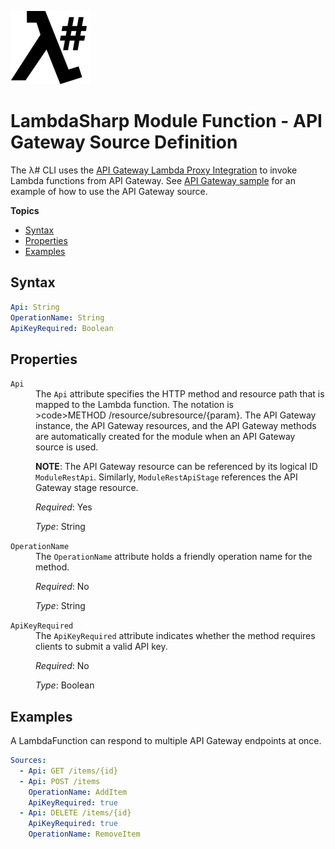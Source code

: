 ![λ#](LambdaSharp_v2_small.png)

# LambdaSharp Module Function - API Gateway Source Definition

The λ# CLI uses the <a href="https://docs.aws.amazon.com/apigateway/latest/developerguide/set-up-lambda-proxy-integrations.html#api-gateway-create-api-as-simple-proxy">API Gateway Lambda Proxy Integration</a> to invoke Lambda functions from API Gateway. See [API Gateway sample](../Samples/ApiSample/) for an example of how to use the API Gateway source.

__Topics__
* [Syntax](#syntax)
* [Properties](#properties)
* [Examples](#examples)

## Syntax

```yaml
Api: String
OperationName: String
ApiKeyRequired: Boolean
```

## Properties
<dl>
<dt><code>Api</code></dt>
<dd>
The <code>Api</code> attribute specifies the HTTP method and resource path that is mapped to the Lambda function. The notation is <span style="white-space: nowrap">>code>METHOD /resource/subresource/{param}</code></span>. The API Gateway instance, the API Gateway resources, and the API Gateway methods are automatically created for the module when an API Gateway source is used.

<b>NOTE</b>: The API Gateway resource can be referenced by its logical ID `ModuleRestApi`. Similarly, `ModuleRestApiStage` references the API Gateway stage resource.

<i>Required</i>: Yes

<i>Type</i>: String
</dd>

<dt><code>OperationName</code></dt>
<dd>
The <code>OperationName</code> attribute holds a friendly operation name for the method.

<i>Required</i>: No

<i>Type</i>: String
</dd>

<dt><code>ApiKeyRequired</code></dt>
<dd>
The <code>ApiKeyRequired</code> attribute indicates whether the method requires clients to submit a valid API key.

<i>Required</i>: No

<i>Type</i>: Boolean
</dd>
</dl>

## Examples

A LambdaFunction can respond to multiple API Gateway endpoints at once.

```yaml
Sources:
  - Api: GET /items/{id}
  - Api: POST /items
    OperationName: AddItem
    ApiKeyRequired: true
  - Api: DELETE /items/{id}
    ApiKeyRequired: true
    OperationName: RemoveItem
```
